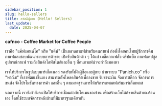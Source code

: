 ```yaml
---
sidebar_position: 1
slug: hello-sellers
title: สวัสดีผู้ขาย (Hello! Sellers)
last_update:
  date: 2025-04-07
---
```


**cafnco - Coffee Market for Coffee People**

เราคือ "แค๊ฟแอนด์โค" หรือ "แค๊ฟ" เป็นตลาดกาแฟสำหรับคนกาแฟ ก่อตั้งโดยคนไทยผู้รักการดื่มกาแฟและชอบพัฒนาระบบการค้าขาย เปิดรับสินค้าต่าง ๆ ได้แก่ เมล็ดกาแฟคั่ว ดริปแบ็ก กาแฟแคปซูล อุปกรณ์กาแฟ รวมถึงสินค้าไลฟ์สไตล์และอื่น ๆ ที่คนกาแฟน่าจะกำลังมองหา

เราให้บริการในรูปแบบมาร์เก็ตเพลส รองรับทั้งฝั่งผู้ซื้อและผู้ขาย ผ่านระบบ "Panich.co" หรือ "พาณิช" ที่เราพัฒนาขึ้นเอง สามารถอัพโหลดสินค้าเพื่อลงขาย รับชำระเงิน จัดการสต๊อก จัดการการขนส่ง จัดโปรโมชันทางการค้า และอื่น ๆ ตามมาตฐานการให้บริการแพลตฟอร์มมาร์เก็ตเพลส 

นอกจากนี้ เรายังกำลังจะเปิดให้บริการเชื่อมต่อกับโดเมนของร้าน เพื่อสร้างเว็บไซต์ขายสินค้าของร้านเอง โดยใช้ระบบจัดการหลังบ้านที่มีมาตรฐานเดียวกัน